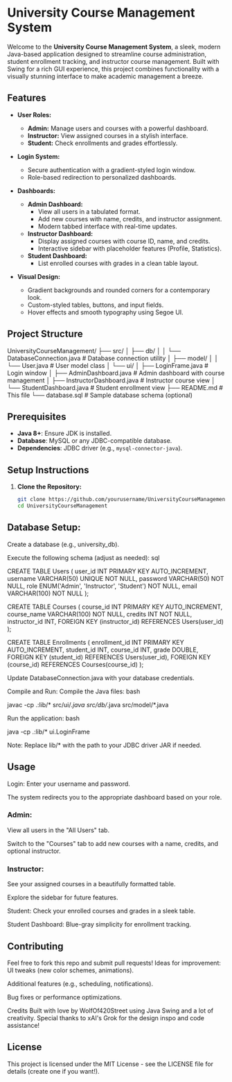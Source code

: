 # University Course Management System

Welcome to the **University Course Management System**, a sleek, modern Java-based application designed to streamline course administration, student enrollment tracking, and instructor course management. Built with Swing for a rich GUI experience, this project combines functionality with a visually stunning interface to make academic management a breeze.

## Features

- **User Roles:**
  - **Admin:** Manage users and courses with a powerful dashboard.
  - **Instructor:** View assigned courses in a stylish interface.
  - **Student:** Check enrollments and grades effortlessly.

- **Login System:**
  - Secure authentication with a gradient-styled login window.
  - Role-based redirection to personalized dashboards.

- **Dashboards:**
  - **Admin Dashboard:**
    - View all users in a tabulated format.
    - Add new courses with name, credits, and instructor assignment.
    - Modern tabbed interface with real-time updates.
  - **Instructor Dashboard:**
    - Display assigned courses with course ID, name, and credits.
    - Interactive sidebar with placeholder features (Profile, Statistics).
  - **Student Dashboard:**
    - List enrolled courses with grades in a clean table layout.

- **Visual Design:**
  - Gradient backgrounds and rounded corners for a contemporary look.
  - Custom-styled tables, buttons, and input fields.
  - Hover effects and smooth typography using Segoe UI.

## Project Structure

UniversityCourseManagement/
├── src/
│   ├── db/
│   │   └── DatabaseConnection.java  # Database connection utility
│   ├── model/
│   │   └── User.java               # User model class
│   └── ui/
│       ├── LoginFrame.java         # Login window
│       ├── AdminDashboard.java     # Admin dashboard with course management
│       ├── InstructorDashboard.java # Instructor course view
│       └── StudentDashboard.java   # Student enrollment view
├── README.md                       # This file
└── database.sql                    # Sample database schema (optional)

## Prerequisites

- **Java 8+**: Ensure JDK is installed.
- **Database**: MySQL or any JDBC-compatible database.
- **Dependencies**: JDBC driver (e.g., `mysql-connector-java`).

## Setup Instructions

1. **Clone the Repository:**
   ```bash
   git clone https://github.com/yourusername/UniversityCourseManagement.git
   cd UniversityCourseManagement

## Database Setup:
Create a database (e.g., university_db).

Execute the following schema (adjust as needed):
sql

CREATE TABLE Users (
    user_id INT PRIMARY KEY AUTO_INCREMENT,
    username VARCHAR(50) UNIQUE NOT NULL,
    password VARCHAR(50) NOT NULL,
    role ENUM('Admin', 'Instructor', 'Student') NOT NULL,
    email VARCHAR(100) NOT NULL
);

CREATE TABLE Courses (
    course_id INT PRIMARY KEY AUTO_INCREMENT,
    course_name VARCHAR(100) NOT NULL,
    credits INT NOT NULL,
    instructor_id INT,
    FOREIGN KEY (instructor_id) REFERENCES Users(user_id)
);

CREATE TABLE Enrollments (
    enrollment_id INT PRIMARY KEY AUTO_INCREMENT,
    student_id INT,
    course_id INT,
    grade DOUBLE,
    FOREIGN KEY (student_id) REFERENCES Users(user_id),
    FOREIGN KEY (course_id) REFERENCES Courses(course_id)
);

Update DatabaseConnection.java with your database credentials.

Compile and Run:
Compile the Java files:
bash

javac -cp .:lib/* src/ui/*.java src/db/*.java src/model/*.java

Run the application:
bash

java -cp .:lib/* ui.LoginFrame

Note: Replace lib/* with the path to your JDBC driver JAR if needed.

## Usage
Login:
Enter your username and password.

The system redirects you to the appropriate dashboard based on your role.

### Admin:
View all users in the "All Users" tab.

Switch to the "Courses" tab to add new courses with a name, credits, and optional instructor.

### Instructor:
See your assigned courses in a beautifully formatted table.

Explore the sidebar for future features.

Student:
Check your enrolled courses and grades in a sleek table.


Student Dashboard: Blue-gray simplicity for enrollment tracking.



## Contributing
Feel free to fork this repo and submit pull requests! Ideas for improvement:
UI tweaks (new color schemes, animations).

Additional features (e.g., scheduling, notifications).

Bug fixes or performance optimizations.

Credits
Built with love by WolfOf420Street using Java Swing and a lot of creativity. Special thanks to xAI's Grok for the design inspo and code assistance!

## License
This project is licensed under the MIT License - see the LICENSE file for details (create one if you want!).

